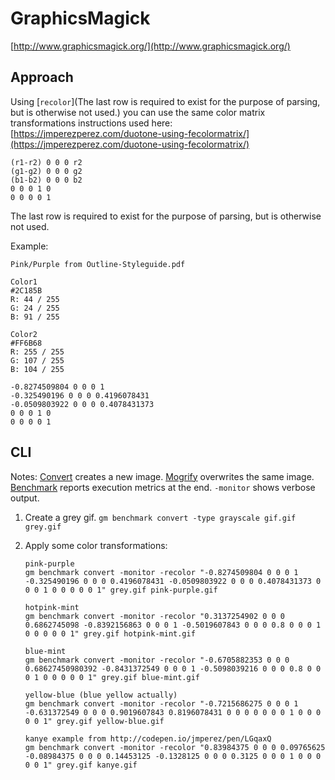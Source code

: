 # GraphicsMagick
[http://www.graphicsmagick.org/](http://www.graphicsmagick.org/)

## Approach
Using [`recolor`](The last row is required to exist for the purpose of parsing, but is otherwise not used.) you can use the same color matrix transformations instructions used here: [https://jmperezperez.com/duotone-using-fecolormatrix/](https://jmperezperez.com/duotone-using-fecolormatrix/)

```
(r1-r2) 0 0 0 r2
(g1-g2) 0 0 0 g2
(b1-b2) 0 0 0 b2
0 0 0 1 0
0 0 0 0 1
```
The last row is required to exist for the purpose of parsing, but is otherwise not used.

Example: 

```
Pink/Purple from Outline-Styleguide.pdf

Color1
#2C185B
R: 44 / 255
G: 24 / 255
B: 91 / 255

Color2
#FF6B68
R: 255 / 255
G: 107 / 255
B: 104 / 255

-0.8274509804 0 0 0 1
-0.325490196 0 0 0 0.4196078431
-0.0509803922 0 0 0 0.4078431373
0 0 0 1 0
0 0 0 0 1
```

## CLI
Notes: [Convert](http://www.graphicsmagick.org/convert.html) creates a new image. [Mogrify](http://www.graphicsmagick.org/mogrify.html) overwrites the same image. [Benchmark](http://www.graphicsmagick.org/benchmark.html) reports execution metrics at the end. `-monitor` shows verbose output.

1. Create a grey gif. `gm benchmark convert -type grayscale gif.gif grey.gif`
2. Apply some color transformations:

	```
	pink-purple
	gm benchmark convert -monitor -recolor "-0.8274509804 0 0 0 1 -0.325490196 0 0 0 0.4196078431 -0.0509803922 0 0 0 0.4078431373 0 0 0 1 0 0 0 0 0 1" grey.gif pink-purple.gif

	hotpink-mint
	gm benchmark convert -monitor -recolor "0.3137254902 0 0 0 0.6862745098 -0.8392156863 0 0 0 1 -0.5019607843 0 0 0 0.8 0 0 0 1 0 0 0 0 0 1" grey.gif hotpink-mint.gif
	
	blue-mint
	gm benchmark convert -monitor -recolor "-0.6705882353 0 0 0 0.68627450980392 -0.8431372549 0 0 0 1 -0.5098039216 0 0 0 0.8 0 0 0 1 0 0 0 0 0 1" grey.gif blue-mint.gif

	yellow-blue (blue yellow actually)
	gm benchmark convert -monitor -recolor "-0.7215686275 0 0 0 1 -0.631372549 0 0 0 0.9019607843 0.8196078431 0 0 0 0 0 0 0 1 0 0 0 0 0 1" grey.gif yellow-blue.gif

	kanye example from http://codepen.io/jmperez/pen/LGqaxQ
	gm benchmark convert -monitor -recolor "0.83984375 0 0 0 0.09765625 -0.08984375 0 0 0 0.14453125 -0.1328125 0 0 0 0.3125 0 0 0 1 0 0 0 0 0 1" grey.gif kanye.gif
	```
